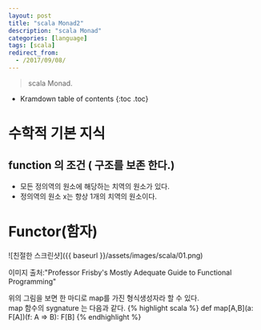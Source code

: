 ```yaml
---
layout: post
title: "scala Monad2"
description: "scala Monad"
categories: [language]
tags: [scala]
redirect_from:
  - /2017/09/08/
---
```


> scala Monad.
>


* Kramdown table of contents
{:toc .toc}

# 수학적 기본 지식
## function 의 조건 ( 구조를 보존 한다.)
- 모든 정의역의 원소에 해당하는 치역의 원소가 있다.
- 정의역의 원소 x는 항상 1개의 치역의 원소이다.

# Functor(함자)

![친절한 스크린샷]({{ baseurl }}/assets/images/scala/01.png)

이미지 출처:"Professor Frisby's Mostly Adequate Guide to Functional Programming"

위의 그림을 보면 한 마디로 map를 가진 형식생성자라 할 수 있다.  
map 함수의 sygnature 는 다음과 같다.
{% highlight scala %}
def map[A,B](a: F[A])(f: A => B): F[B] 
{% endhighlight %}

[^1]: This is a footnote.

[kramdown]: https://kramdown.gettalong.org/
[Simple Texture]: https://github.com/yizeng/jekyll-theme-simple-texture